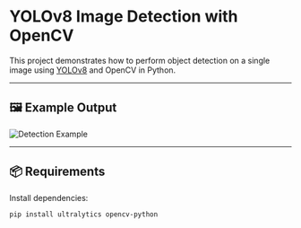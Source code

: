 # YOLOv8 Image Detection with OpenCV

This project demonstrates how to perform object detection on a single image using [YOLOv8](https://github.com/ultralytics/ultralytics) and OpenCV in Python.

---

## 🖼️ Example Output

![Detection Example](output.jpg)

---

## 📦 Requirements

Install dependencies:

```bash
pip install ultralytics opencv-python
